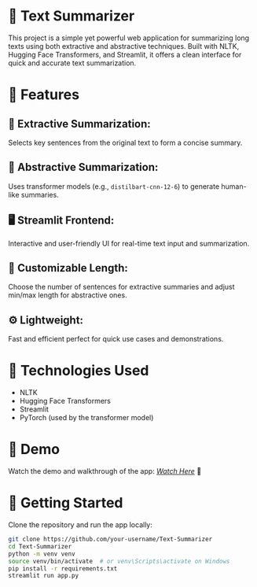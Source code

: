 # 📝 Text Summarizer  
This project is a simple yet powerful web application for summarizing long texts using both extractive and abstractive techniques. Built with NLTK, Hugging Face Transformers, and Streamlit, it offers a clean interface for quick and accurate text summarization.

# 🚀 Features  
## 🧠 Extractive Summarization: 
Selects key sentences from the original text to form a concise summary.  
## 🤖 Abstractive Summarization: 
Uses transformer models (e.g., `distilbart-cnn-12-6`) to generate human-like summaries.  
## 🖥️ Streamlit Frontend: 
Interactive and user-friendly UI for real-time text input and summarization.  
## 🎯 Customizable Length: 
Choose the number of sentences for extractive summaries and adjust min/max length for abstractive ones.  
## ⚙️ Lightweight: 
Fast and efficient perfect for quick use cases and demonstrations.

# 🧰 Technologies Used  
- NLTK  
- Hugging Face Transformers  
- Streamlit  
- PyTorch (used by the transformer model)

# 📸 Demo  
Watch the demo and walkthrough of the app: [*Watch Here*](https://youtu.be/wBXUyogiNJk?si=dPSNMCrn0r7L53c5) 🎥

# 📂 Getting Started  
Clone the repository and run the app locally:

```bash
git clone https://github.com/your-username/Text-Summarizer
cd Text-Summarizer
python -m venv venv
source venv/bin/activate  # or venv\Scripts\activate on Windows
pip install -r requirements.txt
streamlit run app.py
